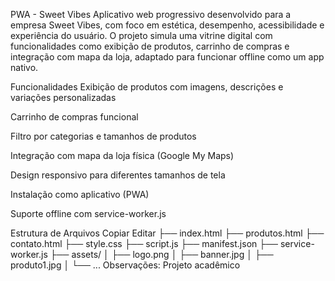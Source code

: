 PWA - Sweet Vibes
Aplicativo web progressivo desenvolvido para a empresa Sweet Vibes, com foco em estética, desempenho, acessibilidade e experiência do usuário. O projeto simula uma vitrine digital com funcionalidades como exibição de produtos, carrinho de compras e integração com mapa da loja, adaptado para funcionar offline como um app nativo.

Funcionalidades
Exibição de produtos com imagens, descrições e variações personalizadas

Carrinho de compras funcional

Filtro por categorias e tamanhos de produtos

Integração com mapa da loja física (Google My Maps)

Design responsivo para diferentes tamanhos de tela

Instalação como aplicativo (PWA)

Suporte offline com service-worker.js

Estrutura de Arquivos
Copiar
Editar
├── index.html
├── produtos.html
├── contato.html
├── style.css
├── script.js
├── manifest.json
├── service-worker.js
├── assets/
│   ├── logo.png
│   ├── banner.jpg
│   ├── produto1.jpg
│   └── ...
Observações: Projeto acadêmico
